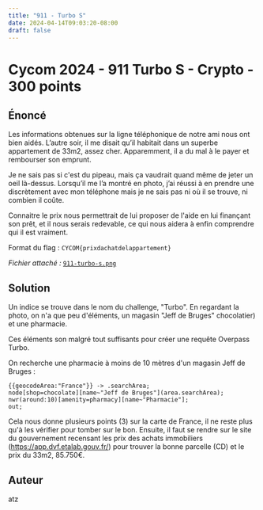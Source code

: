 ```yaml
---
title: "911 - Turbo S"
date: 2024-04-14T09:03:20-08:00
draft: false
---
```


# Cycom 2024 - 911 Turbo S - Crypto - 300 points

## Énoncé

Les informations obtenues sur la ligne téléphonique de notre ami nous ont bien aidés. L’autre soir, il me disait qu’il habitait dans un superbe appartement de 33m2, assez cher. Apparemment, il a du mal à le payer et rembourser son emprunt.

Je ne sais pas si c'est du pipeau, mais ça vaudrait quand même de jeter un oeil là-dessus. Lorsqu’il me l’a montré en photo, j’ai réussi à en prendre une discrètement avec mon téléphone mais je ne sais pas ni où il se trouve, ni combien il coûte.

Connaitre le prix nous permettrait de lui proposer de l'aide en lui finançant son prêt, et il nous serais redevable, ce qui nous aidera à enfin comprendre qui il est vraiment.

Format du flag : `CYCOM{prixdachatdelappartement}`

*Fichier attaché :* [`911-turbo-s.png`](/files/911-turbo-s.png)

## Solution

Un indice se trouve dans le nom du challenge, "Turbo". En regardant la photo, on n'a que peu d'éléments, un magasin "Jeff de Bruges" chocolatier) et une pharmacie. 

Ces éléments son malgré tout suffisants pour créer une requête Overpass Turbo.  

On recherche une pharmacie à moins de 10 mètres d'un magasin Jeff de Bruges : 

```
{{geocodeArea:"France"}} -> .searchArea;
node[shop=chocolate][name~"Jeff de Bruges"](area.searchArea);	
nwr(around:10)[amenity=pharmacy][name~"Pharmacie"];
out;
```

Cela nous donne plusieurs points (3) sur la carte de France, il ne reste plus qu'à les vérifier pour tomber sur le bon. Ensuite, il faut se rendre sur le site du gouvernement recensant les prix des achats immobiliers (https://app.dvf.etalab.gouv.fr/) pour trouver la bonne parcelle (CD) et le prix du 33m2, 85.750€.

## Auteur

atz
